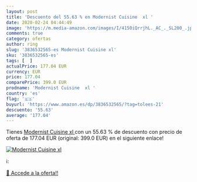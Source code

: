 ```yaml
---
layout: post
title: 'Descuento del 55.63 % en Modernist Cuisine  xl '
date: 2020-02-24 04:44:49
image: 'https://m.media-amazon.com/images/I/4150iQrrjhL._AC_._SL200_.jpg'
comments: true
category: ofertas
author: ring
slug: '3836532565-es Modernist Cuisine xl'
sku: '3836532565-es'
tags: [  ]
actualPrice: 177.04 EUR
currency: EUR
price: 177.04
comparePrice: 399.0 EUR
prodname: 'Modernist Cuisine  xl '
country: 'es'
flag: '🇪🇸'
buyurl: 'https://www.amazon.es/dp/3836532565/?tag=tolees-21'
descuento: '55.63'
average: '177.04'
---
```


Tienes [Modernist Cuisine  xl ](https://www.amazon.es/dp/3836532565/?tag=tolees-21) con un 55.63 % de descuento con precio de oferta de 177.04 EUR (original: 399.0 EUR) en el siguiente enlace!

[![Modernist Cuisine  xl ](https://m.media-amazon.com/images/I/4150iQrrjhL._AC_._SL200_.jpg)](https://www.amazon.es/dp/3836532565/?tag=tolees-21)

ℹ️:


[🛒 Accede a la oferta!!](https://www.amazon.es/dp/3836532565/?tag=tolees-21)
